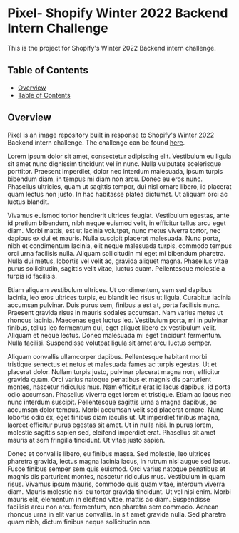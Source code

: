 # Pixel- Shopify Winter 2022 Backend Intern Challenge
This is the project for Shopify's Winter 2022 Backend intern challenge. 
## Table of Contents

- [Overview](#overview)
- [Table of Contents](#table-of-contents)


## Overview
Pixel is an image repository built in response to Shopify's Winter 2022 Backend intern challenge. The challenge can be found [here](https://docs.google.com/document/d/1eg3sJTOwtyFhDopKedRD6142CFkDfWp1QvRKXNTPIOc/edit). 

Lorem ipsum dolor sit amet, consectetur adipiscing elit. Vestibulum eu ligula sit amet nunc dignissim tincidunt vel in nunc. Nulla vulputate scelerisque porttitor. Praesent imperdiet, dolor nec interdum malesuada, ipsum turpis bibendum diam, in tempus mi diam non arcu. Donec eu eros nunc. Phasellus ultricies, quam ut sagittis tempor, dui nisl ornare libero, id placerat quam lectus non justo. In hac habitasse platea dictumst. Ut aliquam orci ac luctus blandit.

Vivamus euismod tortor hendrerit ultrices feugiat. Vestibulum egestas, ante id pretium bibendum, nibh neque euismod velit, in efficitur tellus arcu eget diam. Morbi mattis, est ut lacinia volutpat, nunc metus viverra tortor, nec dapibus ex dui et mauris. Nulla suscipit placerat malesuada. Nunc porta, nibh et condimentum lacinia, elit neque malesuada turpis, commodo tempus orci urna facilisis nulla. Aliquam sollicitudin mi eget mi bibendum pharetra. Nulla dui metus, lobortis vel velit ac, gravida aliquet magna. Phasellus vitae purus sollicitudin, sagittis velit vitae, luctus quam. Pellentesque molestie a turpis id facilisis.

Etiam aliquam vestibulum ultrices. Ut condimentum, sem sed dapibus lacinia, leo eros ultrices turpis, eu blandit leo risus ut ligula. Curabitur lacinia accumsan pulvinar. Duis purus sem, finibus a est at, porta facilisis nunc. Praesent gravida risus in mauris sodales accumsan. Nam varius metus ut rhoncus lacinia. Maecenas eget luctus leo. Vestibulum porta, mi in pulvinar finibus, tellus leo fermentum dui, eget aliquet libero ex vestibulum velit. Aliquam et neque lectus. Donec malesuada mi eget tincidunt fermentum. Nulla facilisi. Suspendisse volutpat ligula sit amet arcu luctus semper.

Aliquam convallis ullamcorper dapibus. Pellentesque habitant morbi tristique senectus et netus et malesuada fames ac turpis egestas. Ut et placerat dolor. Nullam turpis justo, pulvinar placerat magna non, efficitur gravida quam. Orci varius natoque penatibus et magnis dis parturient montes, nascetur ridiculus mus. Nam efficitur erat id lacus dapibus, id porta odio accumsan. Phasellus viverra eget lorem et tristique. Etiam ac lacus nec nunc interdum suscipit. Pellentesque sagittis urna a magna dapibus, ac accumsan dolor tempus. Morbi accumsan velit sed placerat ornare. Nunc lobortis odio ex, eget finibus diam iaculis ut. Ut imperdiet finibus magna, laoreet efficitur purus egestas sit amet. Ut in nulla nisi. In purus lorem, molestie sagittis sapien sed, eleifend imperdiet erat. Phasellus sit amet mauris at sem fringilla tincidunt. Ut vitae justo sapien.

Donec et convallis libero, eu finibus massa. Sed molestie, leo ultrices pharetra gravida, lectus magna lacinia lacus, in rutrum nisi augue sed lacus. Fusce finibus semper sem quis euismod. Orci varius natoque penatibus et magnis dis parturient montes, nascetur ridiculus mus. Vestibulum in quam risus. Vivamus ipsum mauris, commodo quis quam vitae, interdum viverra diam. Mauris molestie nisi eu tortor gravida tincidunt. Ut vel nisi enim. Morbi mauris elit, elementum in eleifend vitae, mattis ac diam. Suspendisse facilisis arcu non arcu fermentum, non pharetra sem commodo. Aenean rhoncus urna in elit varius convallis. In sit amet gravida nulla. Sed pharetra quam nibh, dictum finibus neque sollicitudin non.

